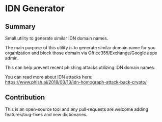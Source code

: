 # IDN Generator

## Summary
Small utility to generate similar IDN domain names.

The main purpose of this utility is to generate similar domain name for you organization and block those domain via Office365/Exchange/Google apps admin.

This can help prevent recent phishing attacks utilizing IDN domain names.

You can read more about IDN attacks here: https://www.phish.ai/2018/03/13/idn-homograph-attack-back-crypto/

## Contribution
This is an open-source tool and any pull-requests are welcome adding features/bug-fixes and new dictionaries.



